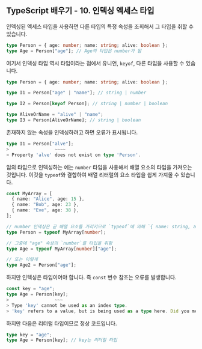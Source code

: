 ## TypeScript 배우기 - 10. 인덱싱 엑세스 타입

인덱싱된 엑세스 타입을 사용하면 다른 타입의 특정 속성을 조회해서 그 타입을 취할 수 있습니다.

```typescript
type Person = { age: number; name: string; alive: boolean };
type Age = Person["age"]; // Age의 타입은 number가 됨
```

여기서 인덱싱 타입 역시 타입이라는 점에서 유니언, `keyof`, 다른 타입을 사용할 수 있습니다.

```typescript
type Person = { age: number; name: string; alive: boolean };

type I1 = Person["age" | "name"]; // string | number

type I2 = Person[keyof Person]; // string | number | boolean

type AliveOrName = "alive" | "name";
type I3 = Person[AliveOrName]; // string | boolean
```

존재하지 않는 속성을 인덱싱하려고 하면 오류가 표시됩니다.

```typescript
type I1 = Person["alve"];
>                 ~~~~
> Property 'alve' does not exist on type 'Person'.
```

임의 타입으로 인덱싱하는 예는 `number` 타입을 사용해서 배열 요소의 타입을 가져오는 것입니다. 이것을 `typeof`와 결합하여 배열 리터럴의 요소 타입을 쉽게 가져올 수 있습니다.

```typescript
const MyArray = [
  { name: "Alice", age: 15 },
  { name: "Bob", age: 23 },
  { name: "Eve", age: 38 },
];

// number 인덱싱은 곧 배열 요소를 가리키므로 `typeof`에 의해 `{ name: string, age: number}` 타입이 됨
type Person = typeof MyArray[number];

// 그중에 "age" 속성의 `number`를 타입을 취함
type Age = typeof MyArray[number]["age"];

// 또는 이렇게
type Age2 = Person["age"];
```

하지만 인텍싱은 타입이어야 합니다. 즉 `const` 변수 참조는 오류를 발생합니다.

```typescript
const key = "age";
type Age = Person[key];
>                 ~~~
> Type 'key' cannot be used as an index type.
> 'key' refers to a value, but is being used as a type here. Did you mean 'typeof key'?
```

하지만 다음은 리터럴 타입이므로 정상 코드입니다.

```typescript
type key = "age";
type Age = Person[key]; // key는 리터럴 타입
```


